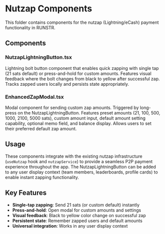 # Nutzap Components

This folder contains components for the nutzap (Lightning/eCash) payment functionality in RUNSTR.

## Components

### NutzapLightningButton.tsx
Lightning bolt button component that enables quick zapping with single tap (21 sats default) or press-and-hold for custom amounts. Features visual feedback where the bolt changes from black to yellow after successful zap. Tracks zapped users locally and persists state appropriately.

### EnhancedZapModal.tsx
Modal component for sending custom zap amounts. Triggered by long-press on the NutzapLightningButton. Features preset amounts (21, 100, 500, 1000, 2100, 5000 sats), custom amount input, default amount setting capability, optional memo field, and balance display. Allows users to set their preferred default zap amount.

## Usage

These components integrate with the existing nutzap infrastructure (`useNutzap` hook and `nutzapService`) to provide a seamless P2P payment experience throughout the app. The NutzapLightningButton can be added to any user display context (team members, leaderboards, profile cards) to enable instant zapping functionality.

## Key Features

- **Single-tap zapping**: Send 21 sats (or custom default) instantly
- **Press-and-hold**: Open modal for custom amounts and settings
- **Visual feedback**: Black to yellow color change on successful zap
- **Persistent state**: Remember zapped users and default amounts
- **Universal integration**: Works in any user display context